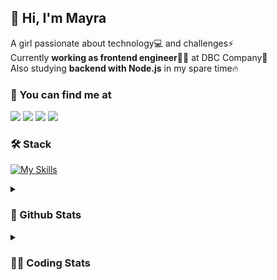 ## 👋 Hi, I'm Mayra

A girl passionate about technology💻 and challenges⚡  
Currently **working as frontend engineer**👩‍💻 at DBC Company🚀  
Also studying **backend with Node.js** in my spare time🔥  

### 💬 You can find me at

<a href="https://mayra.dev" target="_blank" rel="noopener"><img src="https://img.shields.io/badge/-mayra.dev-005FED?style=flat&logo=Google-chrome&logoColor=white"/></a>
<a href="https://linkedin.com/in/mayraamaral" target="_blank" rel="noopener"><img src="https://img.shields.io/badge/-/mayraamaral-0077B5?style=flat&logo=Linkedin&logoColor=white"/></a>
<a href="mailto:mayra@mayra.dev" target="_blank" rel="noopener"><img src="https://img.shields.io/badge/-mayra@mayra.dev-D14836?style=flat&logo=Gmail&logoColor=white"/></a>
<a href="" target="_blank" rel="noopener"><img src="https://img.shields.io/badge/-mayra%230179-7289DA?style=flat&logo=Discord&logoColor=white"/></a>

### 🛠️ Stack

[![My Skills](https://skillicons.dev/icons?i=react,redux,styledcomponents,html,css,sass,js,ts,py,nodejs,git,linux,bash,figma)](https://skillicons.dev)

<details>
    <summary><h3>📌 Github Stats</h3></summary>
  <table>
      <td><img height="160em" src="https://github-readme-stats.vercel.app/api?username=mayraamaral&show_icons=true&theme=algolia&hide_border=true&hide=stars&count_private=true" alt="Readme stats"></td>
      <td><img height="160em" src="https://github-readme-stats.vercel.app/api/top-langs/?username=mayraamaral&&layout=compact&&theme=algolia&hide_border=true&langs_count=6" alt="Language stats"></td>
  </table>

  <p align="center">
    <img src="https://github-readme-streak-stats.herokuapp.com?user=mayraamaral&theme=dark&hide_border=true&date_format=j%20M%5B%20Y%5D&locale=pt-br&background=050F2C&ring=0195DD&fire=23AA7D&currStreakLabel=23AA7D" alt="Streak stats">
  </p> 
</details>

<details>
  <summary><h3>👩‍💻 Coding Stats</h3></summary>
  
  <!--START_SECTION:waka-->
![Code Time](http://img.shields.io/badge/Code%20Time-34%20hrs%203%20mins-blue)

**🐱 My GitHub Data** 

> 📦 573.9 kB Used in GitHub's Storage 
 > 
> 🏆 149 Contributions in the Year 2023
 > 
> 🚫 Not Opted to Hire
 > 
> 📜 40 Public Repositories 
 > 
> 🔑 23 Private Repositories 
 > 
**I'm an Early 🐤** 

```text
🌞 Morning                0 commits           ░░░░░░░░░░░░░░░░░░░░░░░░░   00.00 % 
🌆 Daytime                0 commits           ░░░░░░░░░░░░░░░░░░░░░░░░░   00.00 % 
🌃 Evening                0 commits           ░░░░░░░░░░░░░░░░░░░░░░░░░   00.00 % 
🌙 Night                  0 commits           ░░░░░░░░░░░░░░░░░░░░░░░░░   00.00 % 
```
📅 **I'm Most Productive on Monday** 

```text
Monday                   0 commits           ░░░░░░░░░░░░░░░░░░░░░░░░░   00.00 % 
Tuesday                  0 commits           ░░░░░░░░░░░░░░░░░░░░░░░░░   00.00 % 
Wednesday                0 commits           ░░░░░░░░░░░░░░░░░░░░░░░░░   00.00 % 
Thursday                 0 commits           ░░░░░░░░░░░░░░░░░░░░░░░░░   00.00 % 
Friday                   0 commits           ░░░░░░░░░░░░░░░░░░░░░░░░░   00.00 % 
Saturday                 0 commits           ░░░░░░░░░░░░░░░░░░░░░░░░░   00.00 % 
Sunday                   0 commits           ░░░░░░░░░░░░░░░░░░░░░░░░░   00.00 % 
```


📊 **This Week I Spent My Time On** 

```text
🕑︎ Time Zone: America/Sao_Paulo

💬 Programming Languages: 
TypeScript               14 hrs 1 min        ██████████████████████░░░   87.76 % 
JSON                     33 mins             █░░░░░░░░░░░░░░░░░░░░░░░░   03.45 % 
Markdown                 27 mins             █░░░░░░░░░░░░░░░░░░░░░░░░   02.88 % 
JavaScript               26 mins             █░░░░░░░░░░░░░░░░░░░░░░░░   02.75 % 
TSConfig                 23 mins             █░░░░░░░░░░░░░░░░░░░░░░░░   02.44 % 

🔥 Editors: 
VS Code                  15 hrs 59 mins      █████████████████████████   100.00 % 

🐱‍💻 Projects: 
codigos                  5 hrs 5 mins        ████████░░░░░░░░░░░░░░░░░   31.80 % 
rtl                      4 hrs 14 mins       ███████░░░░░░░░░░░░░░░░░░   26.49 % 
aula03                   1 hr 41 mins        ███░░░░░░░░░░░░░░░░░░░░░░   10.55 % 
aula01                   1 hr 33 mins        ██░░░░░░░░░░░░░░░░░░░░░░░   09.73 % 
front-10                 47 mins             █░░░░░░░░░░░░░░░░░░░░░░░░   04.98 % 

💻 Operating System: 
Linux                    15 hrs 59 mins      █████████████████████████   100.00 % 
```

**I Mostly Code in JavaScript** 

```text
JavaScript               94 repos            █████████░░░░░░░░░░░░░░░░   35.74 % 
HTML                     77 repos            ███████░░░░░░░░░░░░░░░░░░   29.28 % 
TypeScript               69 repos            ███████░░░░░░░░░░░░░░░░░░   26.24 % 
CSS                      17 repos            ██░░░░░░░░░░░░░░░░░░░░░░░   06.46 % 
Shell                    2 repos             ░░░░░░░░░░░░░░░░░░░░░░░░░   00.76 % 
```




 Last Updated on 17/03/2023 18:36:16 UTC
<!--END_SECTION:waka-->

</details>
